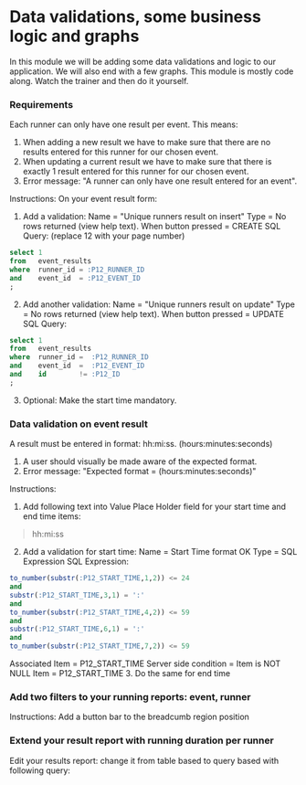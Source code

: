 # Data validations, some business logic and graphs
In this module we will be adding some data validations and logic to our application. We will also end with a few graphs.
This module is mostly code along. Watch the trainer and then do it yourself.

### Requirements
Each runner can only have one result per event. This means:
1. When adding a new result we have to make sure that there are no results entered for this runner for our chosen event.
2. When updating a current result we have to make sure that there is exactly 1 result entered for this runner for our chosen event.
3. Error message: "A runner can only have one result entered for an event".

Instructions:
On your event result form:
1. Add a validation:
  Name = "Unique runners result on insert"
  Type = No rows returned (view help text).
  When button pressed = CREATE
  SQL Query: (replace 12 with your page number)
  ```` sql
  select 1
  from   event_results
  where  runner_id = :P12_RUNNER_ID
  and    event_id  = :P12_EVENT_ID
  ;
  ````
2. Add another validation:
  Name = "Unique runners result on update"
  Type = No rows returned (view help text).
  When button pressed = UPDATE
  SQL Query:
  ```` sql
  select 1
  from   event_results
  where  runner_id =  :P12_RUNNER_ID
  and    event_id  =  :P12_EVENT_ID
  and    id        != :P12_ID
  ;
  ````
3. Optional: Make the start time mandatory.

### Data validation on event result
A result must be entered in format: hh:mi:ss. (hours:minutes:seconds)
1. A user should visually be made aware of the expected format.
2. Error message: "Expected format = (hours:minutes:seconds)"

Instructions:
1. Add following text into Value Place Holder field for your start time and end time items:
> hh:mi:ss
2. Add a validation for start time:
  Name = Start Time format OK
  Type = SQL Expression
  SQL Expression:
  ```` sql
  to_number(substr(:P12_START_TIME,1,2)) <= 24
  and
  substr(:P12_START_TIME,3,1) = ':'
  and
  to_number(substr(:P12_START_TIME,4,2)) <= 59
  and
  substr(:P12_START_TIME,6,1) = ':'
  and
  to_number(substr(:P12_START_TIME,7,2)) <= 59
  ````
  Associated Item = P12_START_TIME
  Server side condition = Item is NOT NULL
  Item = P12_START_TIME
3. Do the same for end time

### Add two filters to your running reports: event, runner
Instructions:
Add a button bar to the breadcumb region position

### Extend your result report with running duration per runner
Edit your results report: change it from table based to query based with following query:

